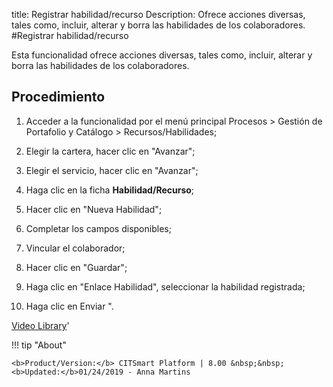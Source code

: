 title: Registrar habilidad/recurso
Description: Ofrece acciones diversas, tales como, incluir, alterar y borra las habilidades de los colaboradores.
#Registrar habilidad/recurso


Esta funcionalidad ofrece acciones diversas, tales como, incluir, alterar y
borra las habilidades de los colaboradores.

Procedimiento
-----------------

1.  Acceder a la funcionalidad por el menú principal Procesos \> Gestión de
    Portafolio y Catálogo \> Recursos/Habilidades;

2.  Elegir la cartera, hacer clic en "Avanzar";

3.  Elegir el servicio, hacer clic en "Avanzar";

4.  Haga clic en la ficha **Habilidad/Recurso**;

5.  Hacer clic en "Nueva Habilidad";

6.  Completar los campos disponibles;

7.  Vincular el colaborador;

8.  Hacer clic en "Guardar";

9.  Haga clic en "Enlace Habilidad", seleccionar la habilidad registrada;

10. Haga clic en Enviar ".




<i class='fa fa-youtube-play  fa-2x' style='color:#97ce17;vertical-align: middle;'> </i> [Video Library](https://www.youtube.com/playlist?list=PLB5qK2uzf2ROUXdrTeH-_n6tXmG4oPtoz)'

!!! tip "About"

    <b>Product/Version:</b> CITSmart Platform | 8.00 &nbsp;&nbsp;
    <b>Updated:</b>01/24/2019 - Anna Martins

